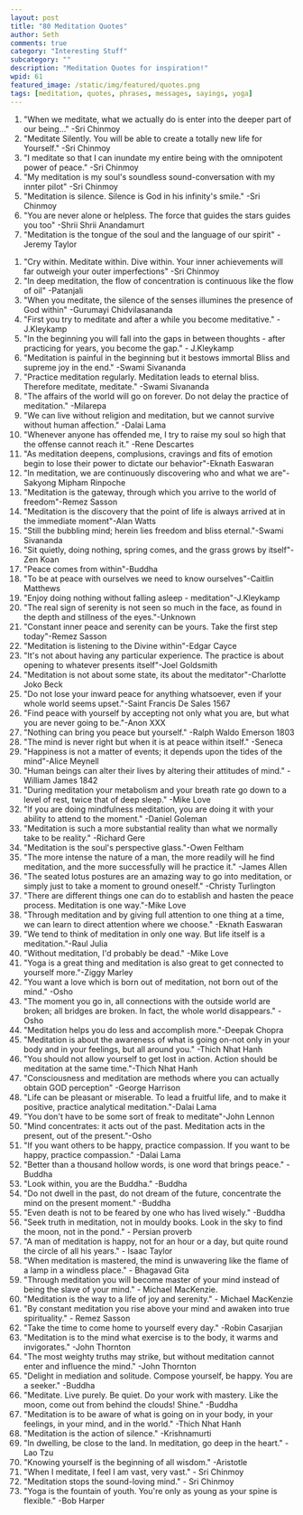 ```yaml
---
layout: post
title: "80 Meditation Quotes"
author: Seth
comments: true
category: "Interesting Stuff"
subcategory: ""
description: "Meditation Quotes for inspiration!"
wpid: 61
featured_image: /static/img/featured/quotes.png
tags: [meditation, quotes, phrases, messages, sayings, yoga]
---
```


 1. "When we meditate, what we actually do is enter into the deeper part of our being..." -Sri Chinmoy
 1. "Meditate Silently. You will be able to create a totally new life for Yourself." -Sri Chinmoy
 1. "I meditate so that I can inundate my entire being with the omnipotent power of peace." -Sri Chinmoy
 1. "My meditation is my soul's soundless sound-conversation with my innter pilot" -Sri Chinmoy
 1. "Meditation is silence. Silence is God in his infinity's smile." -Sri Chinmoy
 1. "You are never alone or helpless. The force that guides the stars guides you too" -Shrii Shrii Anandamurt
 1. "Meditation is the tongue of the soul and the language of our spirit" - Jeremy Taylor
 <!--more-->
 1. "Cry within. Meditate within. Dive within. Your inner achievements will far outweigh your outer imperfections" -Sri Chinmoy
 1. "In deep meditation, the flow of concentration is continuous like the flow of oil" -Patanjali
 1. "When you meditate, the silence of the senses illumines the presence of God within" -Gurumayi Chidvilasananda
 1. "First you try to meditate and after a while you become meditative." - J.Kleykamp
 1. "In the beginning you will fall into the gaps in between thoughts - after practicing for years, you become the gap." - J.Kleykamp
 1. "Meditation is painful in the beginning but it bestows immortal Bliss and supreme joy in the end." -Swami Sivananda
 1. "Practice meditation regularly. Meditation leads to eternal bliss. Therefore meditate, meditate." -Swami Sivananda
 1. "The affairs of the world will go on forever. Do not delay the practice of meditation." -Milarepa
 1. "We can live without religion and meditation, but we cannot survive without human affection." -Dalai Lama
 1. "Whenever anyone has offended me, I try to raise my soul so high that the offense cannot reach it." -Rene Descartes
 1. "As meditation deepens, complusions, cravings and fits of emotion begin to lose their power to dictate our behavior"-Eknath Easwaran
 1. "In meditation, we are continuously discovering who and what we are"-Sakyong Mipham Rinpoche
 1. "Meditation is the gateway, through which you arrive to the world of freedom"-Remez Sasson
 1. "Meditation is the discovery that the point of life is always arrived at in the immediate moment"-Alan Watts
 1. "Still the bubbling mind; herein lies freedom and bliss eternal."-Swami Sivananda
 1. "Sit quietly, doing nothing, spring comes, and the grass grows by itself"-Zen Koan
 1. "Peace comes from within"-Buddha
 1. "To be at peace with ourselves we need to know ourselves"-Caitlin Matthews
 1. "Enjoy doing nothing without falling asleep - meditation"-J.Kleykamp
 1. "The real sign of serenity is not seen so much in the face, as found in the depth and stillness of the eyes."-Unknown
 1. "Constant inner peace and serenity can be yours. Take the first step today"-Remez Sasson
 1. "Meditation is listening to the Divine within"-Edgar Cayce
 1. "It's not about having any particular experience. The practice is about opening to whatever presents itself"-Joel Goldsmith
 1. "Meditation is not about some state, its about the meditator"-Charlotte Joko Beck
 1. "Do not lose your inward peace for anything whatsoever, even if your whole world seems upset."-Saint Francis De Sales 1567
 1. "Find peace with yourself by accepting not only what you are, but what you are never going to be."-Anon XXX
 1. "Nothing can bring you peace but yourself." -Ralph Waldo Emerson 1803
 1. "The mind is never right but when it is at peace within itself." -Seneca
 1. "Happiness is not a matter of events; it depends upon the tides of the mind"-Alice Meynell
 1. "Human beings can alter their lives by altering their attitudes of mind." -William James 1842
 1. "During meditation your metabolism and your breath rate go down to a level of rest, twice that of deep sleep." -Mike Love
 1. "If you are doing mindfulness meditation, you are doing it with your ability to attend to the moment." -Daniel Goleman
 1. "Meditation is such a more substantial reality than what we normally take to be reality." -Richard Gere
 1. "Meditation is the soul's perspective glass."-Owen Feltham
 1. "The more intense the nature of a man, the more readily will he find meditation, and the more successfully will he practice it." -James Allen
 1. "The seated lotus postures are an amazing way to go into meditation, or simply just to take a moment to ground oneself." -Christy Turlington
 1. "There are different things one can do to establish and hasten the peace process. Meditation is one way."-Mike Love
 1. "Through meditation and by giving full attention to one thing at a time, we can learn to direct attention where we choose." -Eknath Easwaran
 1. "We tend to think of meditation in only one way. But life itself is a meditation."-Raul Julia
 1. "Without meditation, I'd probably be dead." -Mike Love
 1. "Yoga is a great thing and meditation is also great to get connected to yourself more."-Ziggy Marley
 1. "You want a love which is born out of meditation, not born out of the mind." -Osho
 1. "The moment you go in, all connections with the outside world are broken; all bridges are broken. In fact, the whole world disappears." -Osho
 1. "Meditation helps you do less and accomplish more."-Deepak Chopra
 1. "Meditation is about the awareness of what is going on-not only in your body and in your feelings, but all around you." -Thich Nhat Hanh
 1. "You should not allow yourself to get lost in action. Action should be meditation at the same time."-Thich Nhat Hanh
 1. "Consciousness and meditation are methods where you can actually obtain GOD perception" -George Harrison
 1. "Life can be pleasant or miserable. To lead a fruitful life, and to make it positive, practice analytical meditation."-Dalai Lama
 1. "You don't have to be some sort of freak to meditate"-John Lennon
 1. "Mind concentrates: it acts out of the past. Meditation acts in the present, out of the present."-Osho
 1. "If you want others to be happy, practice compassion. If you want to be happy, practice compassion." -Dalai Lama
 1. "Better than a thousand hollow words, is one word that brings peace." -Buddha
 1. "Look within, you are the Buddha." -Buddha
 1. "Do not dwell in the past, do not dream of the future, concentrate the mind on the present moment." -Buddha
 1. "Even death is not to be feared by one who has lived wisely." -Buddha
 1. "Seek truth in meditation, not in mouldy books. Look in the sky to find the moon, not in the pond." - Persian proverb
 1. "A man of meditation is happy, not for an hour or a day, but quite round the circle of all his years." - Isaac Taylor
 1. "When meditation is mastered, the mind is unwavering like the flame of a lamp in a windless place." - Bhagavad Gita
 1. "Through meditation you will become master of your mind instead of being the slave of your mind." - Michael MacKenzie.
 1. "Meditation is the way to a life of joy and serenity." - Michael MacKenzie
 1. "By constant meditation you rise above your mind and awaken into true spirituality." - Remez Sasson
 1. "Take the time to come home to yourself every day." -Robin Casarjian
 1. "Meditation is to the mind what exercise is to the body, it warms and invigorates." -John Thornton
 1. "The most weighty truths may strike, but without meditation cannot enter and influence the mind." -John Thornton
 1. "Delight in mediation and solitude. Compose yourself, be happy. You are a seeker." -Buddha
 1. "Meditate. Live purely. Be quiet. Do your work with mastery. Like the moon, come out from behind the clouds! Shine." -Buddha
 1. "Meditation is to be aware of what is going on in your body, in your feelings, in your mind, and in the world." -Thich Nhat Hanh
 1. "Meditation is the action of silence." -Krishnamurti
 1. "In dwelling, be close to the land. In meditation, go deep in the heart." -Lao Tzu
 1. "Knowing yourself is the beginning of all wisdom." -Aristotle
 1. "When I meditate, I feel I am vast, very vast." - Sri Chinmoy
 1. "Meditation stops the sound-loving mind." - Sri Chinmoy
 1. "Yoga is the fountain of youth. You're only as young as your spine is flexible." -Bob Harper
